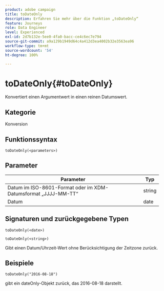 ```yaml
---
product: adobe campaign
title: toDateOnly
description: Erfahren Sie mehr über die Funktion „toDateOnly“
feature: Journeys
role: Data Engineer
level: Experienced
exl-id: 2d7b132e-5ee0-4fa0-bacc-ce4c6ec7e794
source-git-commit: a9a129b1949d64c4a412d3ea4002b32e3563ea96
workflow-type: tm+mt
source-wordcount: '54'
ht-degree: 100%

---
```


# toDateOnly{#toDateOnly}

Konvertiert einen Argumentwert in einen reinen Datumswert.

## Kategorie

Konversion

## Funktionssyntax

`toDateOnly(<parameters>)`

## Parameter

| Parameter | Typ |
|-----------|------------------|
| Datum im ISO-8601-Format oder im XDM-Datumsformat „JJJJ-MM-TT“  | string |
| Datum | date |

## Signaturen und zurückgegebene Typen

`toDateOnly(<date>)`

`toDateOnly(<string>)`

Gibt einen Datum/Uhrzeit-Wert ohne Berücksichtigung der Zeitzone zurück.

## Beispiele

`toDateOnly("2016-08-18")`

gibt ein dateOnly-Objekt zurück, das 2016-08-18 darstellt.
